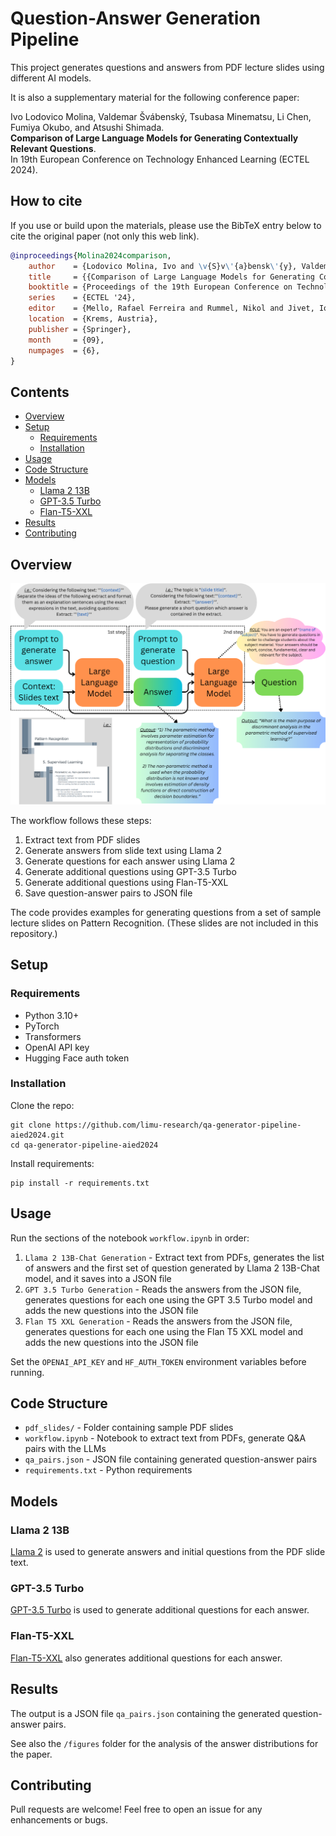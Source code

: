 # Question-Answer Generation Pipeline

This project generates questions and answers from PDF lecture slides using different AI models.

It is also a supplementary material for the following conference paper:

Ivo Lodovico Molina, Valdemar Švábenský, Tsubasa Minematsu, Li Chen, Fumiya Okubo, and Atsushi Shimada.\
**Comparison of Large Language Models for Generating Contextually Relevant Questions**.\
In 19th European Conference on Technology Enhanced Learning (ECTEL 2024).

## How to cite

If you use or build upon the materials, please use the BibTeX entry below to cite the original paper (not only this web link).

```bibtex
@inproceedings{Molina2024comparison,
    author    = {Lodovico Molina, Ivo and \v{S}v\'{a}bensk\'{y}, Valdemar and Minematsu, Tsubasa and Chen, Li and Okubo, Fumiya and Shimada, Atsushi},
    title     = {{Comparison of Large Language Models for Generating Contextually Relevant Questions}},
    booktitle = {Proceedings of the 19th European Conference on Technology Enhanced Learning},
    series    = {ECTEL '24},
    editor    = {Mello, Rafael Ferreira and Rummel, Nikol and Jivet, Ioana and Pishtari, Gerti and Ruipérez Valiente, José A.},
    location  = {Krems, Austria},
    publisher = {Springer},
    month     = {09},
    numpages  = {6},
}
```

## Contents

- [Overview](#overview)
- [Setup](#setup)
  - [Requirements](#requirements)
  - [Installation](#installation) 
- [Usage](#usage)
- [Code Structure](#code-structure)
- [Models](#models)
  - [Llama 2 13B](#llama-2-13b)
  - [GPT-3.5 Turbo](#gpt-35-turbo)
  - [Flan-T5-XXL](#flan-t5-xxl)  
- [Results](#results)
- [Contributing](#contributing)

## Overview

![Alt text](figures/workflow_diagram.png)

The workflow follows these steps:

1. Extract text from PDF slides
2. Generate answers from slide text using Llama 2 
3. Generate questions for each answer using Llama 2
4. Generate additional questions using GPT-3.5 Turbo
5. Generate additional questions using Flan-T5-XXL
6. Save question-answer pairs to JSON file

The code provides examples for generating questions from a set of sample lecture slides on Pattern Recognition.
(These slides are not included in this repository.)

## Setup

### Requirements

- Python 3.10+
- PyTorch
- Transformers
- OpenAI API key
- Hugging Face auth token

### Installation

Clone the repo:

```
git clone https://github.com/limu-research/qa-generator-pipeline-aied2024.git
cd qa-generator-pipeline-aied2024
```

Install requirements:

```
pip install -r requirements.txt
```

## Usage

Run the sections of the notebook `workflow.ipynb` in order:

1. `Llama 2 13B-Chat Generation` - Extract text from PDFs, generates the list of answers and the first set of question generated by Llama 2 13B-Chat model, and it saves into a JSON file 
2. `GPT 3.5 Turbo Generation` - Reads the answers from the JSON file, generates questions for each one using the GPT 3.5 Turbo model and adds the new questions into the JSON file 
3. `Flan T5 XXL Generation` - Reads the answers from the JSON file, generates questions for each one using the Flan T5 XXL model and adds the new questions into the JSON file

Set the `OPENAI_API_KEY` and `HF_AUTH_TOKEN` environment variables before running.

## Code Structure

- `pdf_slides/` - Folder containing sample PDF slides 
- `workflow.ipynb` - Notebook to extract text from PDFs, generate Q&A pairs with the LLMs
- `qa_pairs.json` - JSON file containing generated question-answer pairs
- `requirements.txt` - Python requirements

## Models

### Llama 2 13B

[Llama 2](https://huggingface.co/models/meta-llama/Llama-2-13b-chat-hf) is used to generate answers and initial questions from the PDF slide text.

### GPT-3.5 Turbo 

[GPT-3.5 Turbo](https://platform.openai.com/docs/models/gpt-3.5-turbo) is used to generate additional questions for each answer. 

### Flan-T5-XXL

[Flan-T5-XXL](https://huggingface.co/google/flan-t5-xxl) also generates additional questions for each answer.

## Results

The output is a JSON file `qa_pairs.json` containing the generated question-answer pairs.

See also the `/figures` folder for the analysis of the answer distributions for the paper.

## Contributing

Pull requests are welcome! Feel free to open an issue for any enhancements or bugs.
